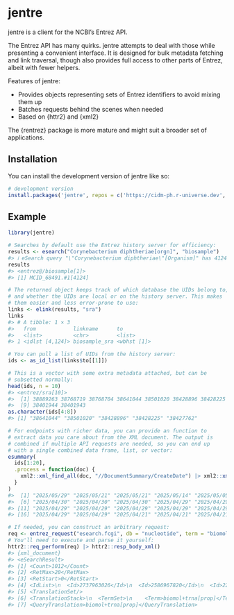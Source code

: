 
<!-- README.md is generated from README.Rmd. Please edit that file -->

# jentre

<!-- badges: start -->

<!-- badges: end -->

jentre is a client for the NCBI’s Entrez API.

The Entrez API has many quirks. jentre attempts to deal with those while
presenting a convenient interface. It is designed for bulk metadata
fetching and link traversal, though also provides full access to other
parts of Entrez, albeit with fewer helpers.

Features of jentre:

- Provides objects representing sets of Entrez identifiers to avoid
  mixing them up
- Batches requests behind the scenes when needed
- Based on {httr2} and {xml2}

The {rentrez} package is more mature and might suit a broader set of
applications.

## Installation

You can install the development version of jentre like so:

``` r
# development version
install.packages('jentre', repos = c('https://cidm-ph.r-universe.dev', 'https://cloud.r-project.org'))
```

## Example

``` r
library(jentre)

# Searches by default use the Entrez history server for efficiency:
results <- esearch("Corynebacterium diphtheriae[orgn]", "biosample")
#> ℹ eSearch query "\"Corynebacterium diphtheriae\"[Organism]" has 4124 results
results
#> <entrez@/biosample[1]>
#> [1] MCID_68491.#1[4124]

# The returned object keeps track of which database the UIDs belong to,
# and whether the UIDs are local or on the history server. This makes
# them easier and less error-prone to use:
links <- elink(results, "sra")
links
#> # A tibble: 1 × 3
#>   from            linkname      to         
#>   <list>          <chr>         <list>     
#> 1 <idlst [4,124]> biosample_sra <wbhst [1]>

# You can pull a list of UIDs from the history server:
ids <- as_id_list(links$to[[1]])

# This is a vector with some extra metadata attached, but can be
# subsetted normally:
head(ids, n = 10)
#> <entrez/sra[10]>
#>  [1] 38889263 38768719 38768704 38641044 38501020 38428896 38428225 38427762
#>  [9] 38401944 38401943
as.character(ids[4:8])
#> [1] "38641044" "38501020" "38428896" "38428225" "38427762"

# For endpoints with richer data, you can provide an function to
# extract data you care about from the XML document. The output is
# combined if multiple API requests are needed, so you can end up
# with a single combined data frame, list, or vector:
esummary(
  ids[1:20],
  .process = function(doc) {
    xml2::xml_find_all(doc, "//DocumentSummary/CreateDate") |> xml2::xml_text()
  }
)
#>  [1] "2025/05/29" "2025/05/21" "2025/05/21" "2025/05/14" "2025/05/05"
#>  [6] "2025/04/30" "2025/04/30" "2025/04/30" "2025/04/29" "2025/04/29"
#> [11] "2025/04/29" "2025/04/29" "2025/04/29" "2025/04/29" "2025/04/29"
#> [16] "2025/04/29" "2025/04/29" "2025/04/21" "2025/04/21" "2025/04/21"

# If needed, you can construct an arbitrary request:
req <- entrez_request("esearch.fcgi", db = "nucleotide", term = "biomol+trna[prop]")
# You'll need to execute and parse it yourself:
httr2::req_perform(req) |> httr2::resp_body_xml()
#> {xml_document}
#> <eSearchResult>
#> [1] <Count>1012</Count>
#> [2] <RetMax>20</RetMax>
#> [3] <RetStart>0</RetStart>
#> [4] <IdList>\n  <Id>2737963026</Id>\n  <Id>2586967820</Id>\n  <Id>2274792564< ...
#> [5] <TranslationSet/>
#> [6] <TranslationStack>\n  <TermSet>\n    <Term>biomol+trna[prop]</Term>\n     ...
#> [7] <QueryTranslation>biomol+trna[prop]</QueryTranslation>
```
